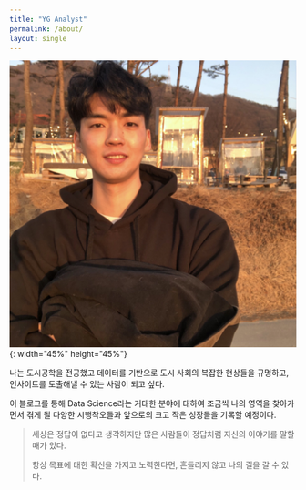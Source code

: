 ```yaml
---
title: "YG Analyst"
permalink: /about/
layout: single
---
```


![jpg](/assets/images/my.jpg "내사진"){: width="45%" height="45%"}  



나는 도시공학을 전공했고 데이터를 기반으로 도시 사회의 복잡한 현상들을 규명하고, 인사이트를 도출해낼 수 있는 사람이 되고 싶다.  

이 블로그를 통해 Data Science라는 거대한 분야에 대하여 조금씩 나의 영역을 찾아가면서 겪게 될 다양한 시행착오들과 앞으로의 크고 작은 성장들을 기록할 예정이다.  





> 세상은 정답이 없다고 생각하지만 많은 사람들이 정답처럼 자신의 이야기를 말할 때가 있다.  
> 
> 항상 목표에 대한 확신을 가지고 노력한다면, 흔들리지 않고 나의 길을 갈 수 있다.

